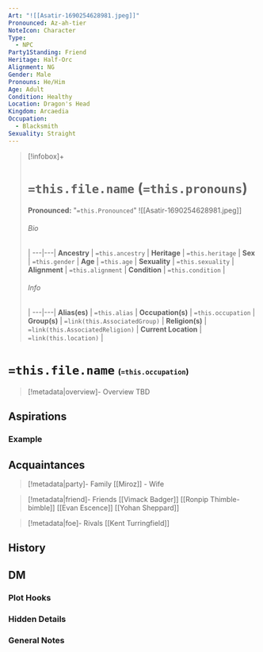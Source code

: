 ```yaml
---
Art: "![[Asatir-1690254628981.jpeg]]"
Pronounced: Az-ah-tier
NoteIcon: Character
Type:
  - NPC
Party1Standing: Friend
Heritage: Half-Orc
Alignment: NG
Gender: Male
Pronouns: He/Him
Age: Adult
Condition: Healthy
Location: Dragon's Head
Kingdom: Arcaedia
Occupation:
  - Blacksmith
Sexuality: Straight
---
```


> [!infobox]+
> # `=this.file.name` (`=this.pronouns`)
> **Pronounced:**  "`=this.Pronounced`"
> ![[Asatir-1690254628981.jpeg]]
> ###### Bio
>  |
> ---|---|
> **Ancestry** | `=this.ancestry` |
> **Heritage** | `=this.heritage` |
> **Sex** | `=this.gender` |
> **Age** | `=this.age` |
> **Sexuality** | `=this.sexuality` |
> **Alignment** | `=this.alignment` |
> **Condition** | `=this.condition` |
> ###### Info
>  |
> ---|---|
> **Alias(es)** | `=this.alias` |
> **Occupation(s)** | `=this.occupation` |
> **Group(s)** | `=link(this.AssociatedGroup)` |
> **Religion(s)** | `=link(this.AssociatedReligion)` |
> **Current Location** | `=link(this.location)` |

# **`=this.file.name`** <span style="font-size: medium">(`=this.occupation`)</span>
> [!metadata|overview]- Overview 
> TBD

## Aspirations
### Example


## Acquaintances
> [!metadata|party]- Family
> [[Miroz]] - Wife

> [!metadata|friend]- Friends
> [[Vimack Badger]]
> [[Ronpip Thimble-bimble]]
> [[Evan Escence]]
> [[Yohan Sheppard]]

> [!metadata|foe]- Rivals
> [[Kent Turringfield]]


## History


## DM
### Plot Hooks


### Hidden Details


### General Notes

